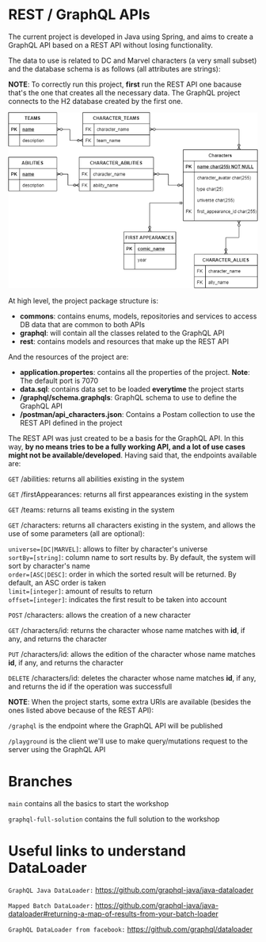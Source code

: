 # REST / GraphQL APIs

The current project is developed in Java using Spring, and aims to create a GraphQL API based on a REST API without losing functionality.

The data to use is related to DC and Marvel characters (a very small subset) and the database schema is as follows (all attributes are strings):

**NOTE**: To correctly run this project, **first** run the REST API one bacause that's the one that creates all the necessary data. The GraphQL project connects to the H2 database created by the first one.

<p align="center">
    <img src="./images/db-tables.png">
</p>

At high level, the project package structure is:
* **commons**: contains enums, models, repositories and services to access DB data that are common to both APIs
* **graphql**: will contain all the classes related to the GraphQL API 
* **rest**: contains models and resources that make up the REST API

And the resources of the project are:
* **application.propertes**: contains all the properties of the project. **Note**: The default port is 7070
* **data.sql**: contains data set to be loaded **everytime** the project starts
* **/graphql/schema.graphqls**: GraphQL schema to use to define the GraphQL API
* **/postman/api_characters.json**: Contains a Postam collection to use the REST API defined in the project

The REST API was just created to be a basis for the GraphQL API. In this way, **by no means tries to be a fully working API, and a lot of use cases might not be available/developed**. Having said that, the endpoints available are:

`GET` /abilities: returns all abilities existing in the system

`GET` /firstAppearances: returns all first appearances existing in the system

`GET` /teams: returns all teams existing in the system

`GET` /characters: returns all characters existing in the system, and allows the use of some parameters (all are optional):

`universe=[DC|MARVEL]`: allows to filter by character's universe<br/>
`sortBy=[string]`: column name to sort results by. By default, the system will sort by character's name<br/>
`order=[ASC|DESC]`: order in which the sorted result will be returned. By default, an ASC order is taken<br/>
`limit=[integer]`: amount of results to return<br/>
`offset=[integer]`: indicates the first result to be taken into account<br/>

`POST` /characters: allows the creation of a new character

`GET` /characters/id: returns the character whose name matches with **id**, if any, and returns the character

`PUT` /characters/id: allows the edition of the character whose name matches **id**, if any, and returns the character

`DELETE` /characters/id: deletes the character whose name matches **id**, if any, and returns the id if the operation was successfull

**NOTE**: When the project starts, some extra URIs are available (besides the ones listed above because of the REST API):

`/graphql` is the endpoint where the GraphQL API will be published

`/playground` is the client we'll use to make query/mutations request to the server using the GraphQL API


# Branches

`main` contains all the basics to start the workshop

`graphql-full-solution` contains the full solution to the workshop

# Useful links to understand DataLoader
`GraphQL Java DataLoader:` https://github.com/graphql-java/java-dataloader

`Mapped Batch DataLoader:` https://github.com/graphql-java/java-dataloader#returning-a-map-of-results-from-your-batch-loader

`GraphQL DataLoader from facebook:` https://github.com/graphql/dataloader
